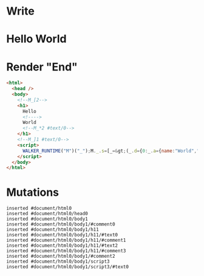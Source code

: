 # Write
  <body><!--M_[2--><h1>Hello <!>World<!--M_*2 #text/0--></h1><!--M_]1 #text/0--></body><script>WALKER_RUNTIME("M")("_");M._.s=[_=>(_.d={0:_.a={name:"World","#childScope/0":_.c={"#text/0!":_.b={}}},1:_.c,2:_.b},_.b._=_.a,_.c["#text/0("]=_._["packages/translator-tags/src/__tests__/fixtures/basic-layout/template.marko_1_renderer"](_.a),_.d)];M._.e=[2,"packages/translator-tags/src/__tests__/fixtures/basic-layout/template.marko_1_name/subscriber"];M._.d=1;M._.w()</script>


# Render "End"
```html
<html>
  <head />
  <body>
    <!--M_[2-->
    <h1>
      Hello 
      <!---->
      World
      <!--M_*2 #text/0-->
    </h1>
    <!--M_]1 #text/0-->
    <script>
      WALKER_RUNTIME("M")("_");M._.s=[_=&gt;(_.d={0:_.a={name:"World","#childScope/0":_.c={"#text/0!":_.b={}}},1:_.c,2:_.b},_.b._=_.a,_.c["#text/0("]=_._["packages/translator-tags/src/__tests__/fixtures/basic-layout/template.marko_1_renderer"](_.a),_.d)];M._.e=[2,"packages/translator-tags/src/__tests__/fixtures/basic-layout/template.marko_1_name/subscriber"];M._.d=1;M._.w()
    </script>
  </body>
</html>
```

# Mutations
```
inserted #document/html0
inserted #document/html0/head0
inserted #document/html0/body1
inserted #document/html0/body1/#comment0
inserted #document/html0/body1/h11
inserted #document/html0/body1/h11/#text0
inserted #document/html0/body1/h11/#comment1
inserted #document/html0/body1/h11/#text2
inserted #document/html0/body1/h11/#comment3
inserted #document/html0/body1/#comment2
inserted #document/html0/body1/script3
inserted #document/html0/body1/script3/#text0
```